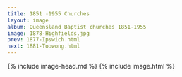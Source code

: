 ```yaml
---
title: 1851 -1955 Churches
layout: image
album: Queensland Baptist churches 1851-1955
image: 1878-Highfields.jpg
prev: 1877-Ipswich.html
next: 1881-Toowong.html
---
```

 {% include image-head.md %}
{% include image.html %}
